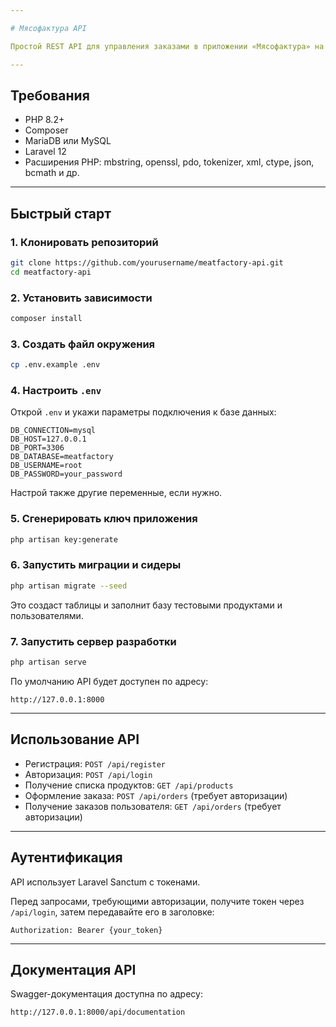 ```yaml
---

# Мясофактура API

Простой REST API для управления заказами в приложении «Мясофактура» на Laravel 12.

---
```


## Требования

- PHP 8.2+
- Composer
- MariaDB или MySQL
- Laravel 12
- Расширения PHP: mbstring, openssl, pdo, tokenizer, xml, ctype, json, bcmath и др.

---

## Быстрый старт

### 1. Клонировать репозиторий

```bash
git clone https://github.com/yourusername/meatfactory-api.git
cd meatfactory-api
```

### 2. Установить зависимости

```bash
composer install
```

### 3. Создать файл окружения

```bash
cp .env.example .env
```

### 4. Настроить `.env`

Открой `.env` и укажи параметры подключения к базе данных:

```dotenv
DB_CONNECTION=mysql
DB_HOST=127.0.0.1
DB_PORT=3306
DB_DATABASE=meatfactory
DB_USERNAME=root
DB_PASSWORD=your_password
```

Настрой также другие переменные, если нужно.

### 5. Сгенерировать ключ приложения

```bash
php artisan key:generate
```

### 6. Запустить миграции и сидеры

```bash
php artisan migrate --seed
```

Это создаст таблицы и заполнит базу тестовыми продуктами и пользователями.

### 7. Запустить сервер разработки

```bash
php artisan serve
```

По умолчанию API будет доступен по адресу:

```
http://127.0.0.1:8000
```

---

## Использование API

- Регистрация: `POST /api/register`
- Авторизация: `POST /api/login`
- Получение списка продуктов: `GET /api/products`
- Оформление заказа: `POST /api/orders` (требует авторизации)
- Получение заказов пользователя: `GET /api/orders` (требует авторизации)

---

## Аутентификация

API использует Laravel Sanctum с токенами.

Перед запросами, требующими авторизации, получите токен через `/api/login`, затем передавайте его в заголовке:

```
Authorization: Bearer {your_token}
```

---

## Документация API

Swagger-документация доступна по адресу:

```
http://127.0.0.1:8000/api/documentation
```
